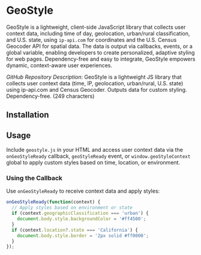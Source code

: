 # GeoStyle

GeoStyle is a lightweight, client-side JavaScript library that collects user context data, including time of day, geolocation, urban/rural classification, and U.S. state, using `ip-api.com` for coordinates and the U.S. Census Geocoder API for spatial data. The data is output via callbacks, events, or a global variable, enabling developers to create personalized, adaptive styling for web pages. Dependency-free and easy to integrate, GeoStyle empowers dynamic, context-aware user experiences.

*GitHub Repository Description*: GeoStyle is a lightweight JS library that collects user context data (time, IP, geolocation, urban/rural, U.S. state) using ip-api.com and Census Geocoder. Outputs data for custom styling. Dependency-free. (249 characters)

## Installation

<script src="geostyle.js"></script>

## Usage

Include `geostyle.js` in your HTML and access user context data via the `onGeoStyleReady` callback, `geoStyleReady` event, or `window.geoStyleContext` global to apply custom styles based on time, location, or environment.

### Using the Callback
Use `onGeoStyleReady` to receive context data and apply styles:

```javascript
onGeoStyleReady(function(context) {
  // Apply styles based on environment or state
  if (context.geographicClassification === 'urban') {
    document.body.style.backgroundColor = '#ff4500';
  }
  if (context.location?.state === 'California') {
    document.body.style.border = '2px solid #ff0000';
  }
});
